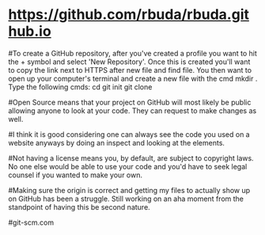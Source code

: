 # https://github.com/rbuda/rbuda.github.io

#To create a GitHub repository, after you've created a profile you want to hit the + symbol and select 'New Repository'.  Once this is created you'll want to copy the link next to HTTPS after new file and find file.  You then want to open up your computer's terminal and create a new file with the cmd mkdir <file-name>.  Type the following cmds:
cd <file-name>
git init
git clone <cut and paste URL>

#Open Source means that your project on GitHub will most likely be public allowing anyone to look at your code.  They can request to make changes as well.

#I think it is good considering one can always see the code you used on a website anyways by doing an inspect and looking at the elements.  

#Not having a license means you, by default, are subject to copyright laws.  No one else would be able to use your code and you'd have to seek legal counsel if you wanted to make your own.

#Making sure the origin is correct and getting my files to actually show up on GitHub has been a struggle.  Still working on an aha moment from the standpoint of having this be second nature.

#git-scm.com
